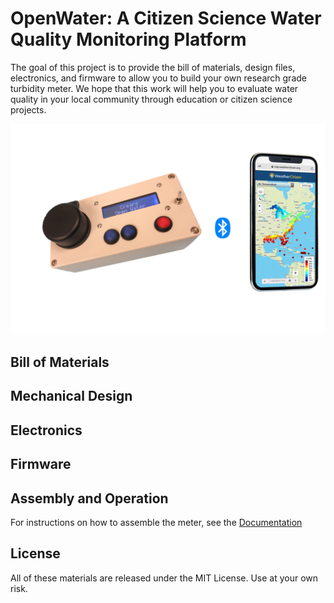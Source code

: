 # OpenWater: A Citizen Science Water Quality Monitoring Platform
The goal of this project is to provide the bill of materials, design files, electronics, and firmware to allow you to build your own research grade turbidity meter. We hope that this work will help you to evaluate water quality in your local community through education or citizen science projects.

<img src="https://github.com/creare-com/OpenWater/blob/master/Documentation/images/open_water_concept.png" width="600"/>

## Bill of Materials

## Mechanical Design

## Electronics

## Firmware

## Assembly and Operation
For instructions on how to assemble the meter, see the [Documentation](https://github.com/creare-com/OpenWater/blob/master/Documentation)

## License
All of these materials are released under the MIT License.  Use at your own risk.